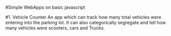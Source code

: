 #Simple WebApps on basic javascript

#1. Vehicle Counter
An app which can track how many total vehicles were entering into the parking lot. It can also categorically segregate and tell how many vehicles were scooters, cars and Trucks.
